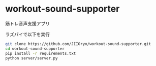 # workout-sound-supporter

筋トレ音声支援アプリ

ラズパイで以下を実行

```bash
git clone https://github.com/JIIOryo/workout-sound-supporter.git
cd workout-sound-supporter
pip install -r requirements.txt
python server/server.py
```


